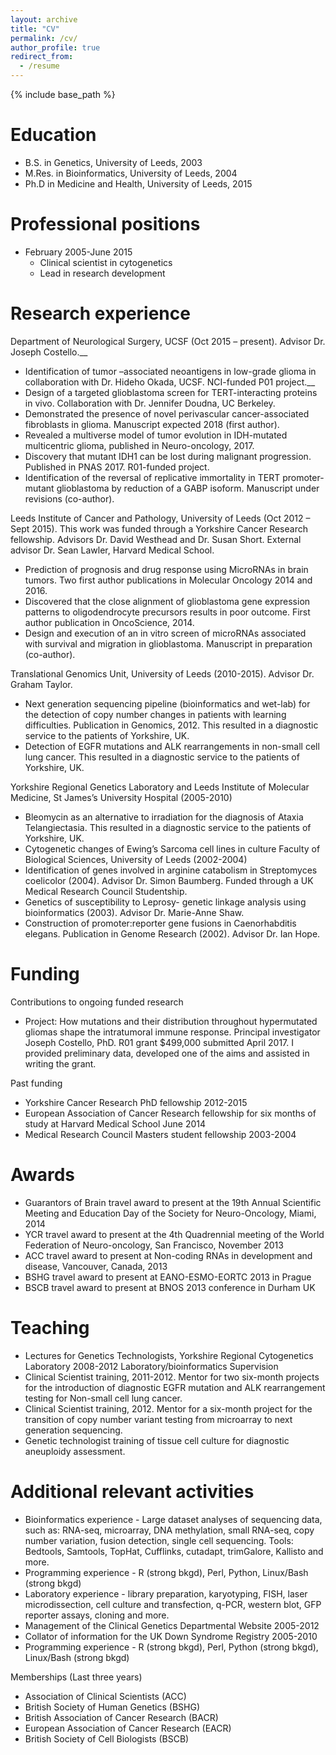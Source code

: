 ```yaml
---
layout: archive
title: "CV"
permalink: /cv/
author_profile: true
redirect_from:
  - /resume
---
```


{% include base_path %}

Education
======
* B.S. in Genetics, University of Leeds, 2003
* M.Res. in Bioinformatics, University of Leeds, 2004
* Ph.D in Medicine and Health, University of Leeds, 2015

Professional positions
======
* February 2005-June 2015
  * Clinical scientist in cytogenetics
  * Lead in research development
  
Research experience
======
Department of Neurological Surgery, UCSF (Oct 2015 – present). Advisor Dr. Joseph Costello.__
* Identification of tumor –associated neoantigens in low-grade glioma in collaboration with Dr. Hideho Okada, UCSF. NCI-funded P01 project.__
* Design of a targeted glioblastoma screen for TERT-interacting proteins in vivo. Collaboration with Dr. Jennifer Doudna, UC Berkeley. 
* Demonstrated the presence of novel perivascular cancer-associated fibroblasts in glioma. Manuscript expected 2018 (first author).
* Revealed a multiverse model of tumor evolution in IDH-mutated multicentric glioma, published in Neuro-oncology, 2017.
* Discovery that mutant IDH1 can be lost during malignant progression. Published in PNAS 2017. R01-funded project.
* Identification of the reversal of replicative immortality in TERT promoter-mutant glioblastoma by reduction of a GABP isoform. Manuscript under revisions (co-author).


Leeds Institute of Cancer and Pathology, University of Leeds (Oct 2012 – Sept 2015). This work was funded through a Yorkshire Cancer Research fellowship. Advisors Dr. David Westhead and Dr. Susan Short. External advisor Dr. Sean Lawler, Harvard Medical School.
* Prediction of prognosis and drug response using MicroRNAs in brain tumors. Two first author publications in Molecular Oncology 2014 and 2016.
* Discovered that the close alignment of glioblastoma gene expression patterns to oligodendrocyte precursors results in poor outcome. First author publication in OncoScience, 2014.
* Design and execution of an in vitro screen of microRNAs associated with survival and migration in glioblastoma. Manuscript in preparation (co-author).


Translational Genomics Unit, University of Leeds (2010-2015). Advisor Dr. Graham Taylor.
* Next generation sequencing pipeline (bioinformatics and wet-lab) for the detection of copy number changes in patients with learning difficulties. Publication in Genomics, 2012. This resulted in a diagnostic service to the patients of Yorkshire, UK.
* Detection of EGFR mutations and ALK rearrangements in non-small cell lung cancer. This resulted in a diagnostic service to the patients of Yorkshire, UK.


Yorkshire Regional Genetics Laboratory and Leeds Institute of Molecular Medicine, St James’s University Hospital (2005-2010)
* Bleomycin as an alternative to irradiation for the diagnosis of Ataxia Telangiectasia. This resulted in a diagnostic service to the patients of Yorkshire, UK.
* Cytogenetic changes of Ewing’s Sarcoma cell lines in culture
Faculty of Biological Sciences, University of Leeds (2002-2004)
* Identification of genes involved in arginine catabolism in Streptomyces coelicolor (2004). Advisor Dr. Simon Baumberg. Funded through a UK Medical Research Council Studentship.
* Genetics of susceptibility to Leprosy- genetic linkage analysis using bioinformatics (2003). Advisor Dr. Marie-Anne Shaw.
* Construction of promoter:reporter gene fusions in Caenorhabditis elegans. Publication in Genome Research (2002). Advisor Dr. Ian Hope.

Funding
======
Contributions to ongoing funded research
* Project: How mutations and their distribution throughout hypermutated gliomas shape the intratumoral immune response. Principal investigator Joseph Costello, PhD. R01 grant $499,000 submitted April 2017. I provided preliminary data, developed one of the aims and assisted in writing the grant.

Past funding
* Yorkshire Cancer Research PhD fellowship 2012-2015
* European Association of Cancer Research fellowship for six months of study at Harvard Medical School June 2014
* Medical Research Council Masters student fellowship 2003-2004

Awards
======
* Guarantors of Brain travel award to present at the 19th Annual Scientific Meeting and Education Day of the Society for Neuro-Oncology, Miami, 2014
* YCR travel award to present at the 4th Quadrennial meeting of the World Federation of Neuro-oncology, San Francisco, November 2013
* ACC travel award to present at Non-coding RNAs in development and disease, Vancouver, Canada, 2013
* BSHG travel award to present at EANO-ESMO-EORTC 2013 in Prague
* BSCB travel award to present at BNOS 2013 conference in Durham UK

Teaching
======
* Lectures for Genetics Technologists, Yorkshire Regional Cytogenetics Laboratory 2008-2012
Laboratory/bioinformatics Supervision
* Clinical Scientist training, 2011-2012. Mentor for two six-month projects for the introduction of diagnostic EGFR mutation and ALK rearrangement testing for Non-small cell lung cancer. 
* Clinical Scientist training, 2012. Mentor for a six-month project for the transition of copy number variant testing from microarray to next generation sequencing.
* Genetic technologist training of tissue cell culture for diagnostic aneuploidy assessment.

Additional relevant activities
======
* Bioinformatics experience - Large dataset analyses of sequencing data, such as: RNA-seq, microarray, DNA methylation, small RNA-seq, copy number variation, fusion detection, single cell sequencing. Tools: Bedtools, Samtools, TopHat, Cufflinks, cutadapt, trimGalore, Kallisto and more.
* Programming experience - R (strong bkgd), Perl, Python, Linux/Bash (strong bkgd) 
* Laboratory experience - library preparation, karyotyping, FISH, laser microdissection, cell culture and transfection, q-PCR, western blot, GFP reporter assays, cloning and more.
* Management of the Clinical Genetics Departmental Website 2005-2012
* Collator of information for the UK Down Syndrome Registry 2005-2010
* Programming experience - R (strong bkgd), Perl, Python (strong bkgd), Linux/Bash (strong bkgd) 

Memberships (Last three years)
* Association of Clinical Scientists (ACC)
* British Society of Human Genetics (BSHG)
* British Association of Cancer Research (BACR)
* European Association of Cancer Research (EACR)
* British Society of Cell Biologists (BSCB)

